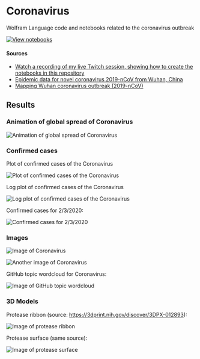 # Coronavirus

Wolfram Language code and notebooks related to the coronavirus outbreak

[![View notebooks](https://wolfr.am/HAAhzkRq)](https://wolfr.am/JZNRriEE)

#### Sources

* [Watch a recording of my live Twitch session, showing how to create the notebooks in this repository](https://www.twitch.tv/videos/547321229)
* [Epidemic data for novel coronavirus 2019-nCoV from Wuhan, China](https://datarepository.wolframcloud.com/resources/Epidemic-data-for-novel-coronavirus-2019-nCoV-from-Wuhan-China)
* [Mapping Wuhan coronavirus outbreak (2019-nCoV)](https://community.wolfram.com/groups/-/m/t/1868945)


## Results

### Animation of global spread of Coronavirus

![Animation of global spread of Coronavirus](images/out.gif)

### Confirmed cases

Plot of confirmed cases of the Coronavirus

![Plot of confirmed cases of the Coronavirus](images/confirmed-cases.png)

Log plot of confirmed cases of the Coronavirus

![Log plot of confirmed cases of the Coronavirus](images/confirmed-cases-log.png)

Confirmed cases for 2/3/2020:

![Confirmed cases for 2/3/2020](images/confirmed-cases-02032020.png)

### Images

![Image of Coronavirus](images/coronavirus.png)

![Another image of Coronavirus](images/coronavirus-2.png)

GitHub topic wordcloud for Coronavirus:

![Image of GitHub topic wordcloud](images/github-topic-wordcloud.png)

### 3D Models

Protease ribbon (source: https://3dprint.nih.gov/discover/3DPX-012893):

![Image of protease ribbon](images/ribbon.png)

Protease surface (same source):

![Image of protease surface](images/surface.png)



